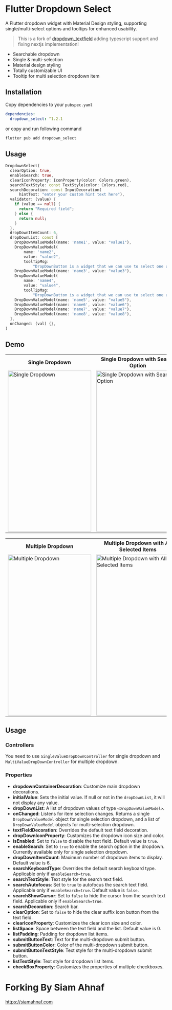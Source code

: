 # Flutter Dropdown Select

A Flutter dropdown widget with Material Design styling, supporting single/multi-select options and tooltips for enhanced usability.

> This is a fork of [dropdown_textfield](https://github.com/srtraj/dropdown_textfield) adding typescript support and fixing nextjs implementation!

- Searchable dropdown
- Single & multi-selection
- Material design styling
- Totally customizable UI
- Tooltip for multi selection dropdown item

## Installation
Copy dependencies to your `pubspec.yaml`

```yaml
dependencies:
  dropdown_select: ^1.2.1
```

or copy and run following command

```bash
flutter pub add dropdown_select
```

## Usage

```dart
DropdownSelect(
  clearOption: true,
  enableSearch: true,
  clearIconProperty: IconProperty(color: Colors.green),
  searchTextStyle: const TextStyle(color: Colors.red),
  searchDecoration: const InputDecoration(
      hintText: "enter your custom hint text here"),
  validator: (value) {
    if (value == null) {
      return "Required field";
    } else {
      return null;
    }
  },
  dropDownItemCount: 6,
  dropDownList: const [
    DropDownValueModel(name: 'name1', value: "value1"),
    DropDownValueModel(
        name: 'name2',
        value: "value2",
        toolTipMsg:
            "DropDownButton is a widget that we can use to select one unique value from a set of values"),
    DropDownValueModel(name: 'name3', value: "value3"),
    DropDownValueModel(
        name: 'name4',
        value: "value4",
        toolTipMsg:
            "DropDownButton is a widget that we can use to select one unique value from a set of values"),
    DropDownValueModel(name: 'name5', value: "value5"),
    DropDownValueModel(name: 'name6', value: "value6"),
    DropDownValueModel(name: 'name7', value: "value7"),
    DropDownValueModel(name: 'name8', value: "value8"),
  ],
  onChanged: (val) {},
)
```

## Demo

<table>
  <tr>
    <th>Single Dropdown</th>
    <th>Single Dropdown with Search Option</th>
    <th>Single Dropdown with Clear Option</th>
  </tr>
  <tr>
    <td><img src="https://github.com/srtraj/dropdown_textfield/raw/development/example/examples/single-dropdown.gif" alt="Single Dropdown" height="500" width="260"></td>
    <td><img src="https://github.com/srtraj/dropdown_textfield/raw/development/example/examples/single-dropdown-with-search-option.gif" alt="Single Dropdown with Search Option" height="500" width="260"></td>
    <td><img src="https://github.com/srtraj/dropdown_textfield/raw/development/example/examples/single-dropdown-with-clearOption.gif" alt="Single Dropdown with Clear Option" height="500" width="260"></td>
  </tr>
</table>

<table>
  <tr>
    <th>Multiple Dropdown</th>
    <th>Multiple Dropdown with All Selected Items</th>
  </tr>
  <tr>
    <td><img src="https://github.com/srtraj/dropdown_textfield/raw/development/example/examples/multiselection-dropdown.gif" alt="Multiple Dropdown" height="500" width="260"></td>
    <td><img src="https://github.com/srtraj/dropdown_textfield/raw/development/example/examples/multiselection-with-all-selected-items.gif" alt="Multiple Dropdown with All Selected Items" height="500" width="260"></td>
  </tr>
</table>

## Usage

### Controllers
You need to use `SingleValueDropDownController` for single dropdown and `MultiValueDropDownController` for multiple dropdown.

### Properties
- **dropdownContainerDecoration**: Customize main dropdown decorations.
- **initialValue**: Sets the initial value. If null or not in the `dropDownList`, it will not display any value.
- **dropDownList**: A list of dropdown values of type `<DropDownValueModel>`.
- **onChanged**: Listens for item selection changes. Returns a single `DropDownValueModel` object for single selection dropdown, and a list of `DropDownValueModel` objects for multi-selection dropdown.
- **textFieldDecoration**: Overrides the default text field decoration.
- **dropDownIconProperty**: Customizes the dropdown icon size and color.
- **isEnabled**: Set to `false` to disable the text field. Default value is `true`.
- **enableSearch**: Set to `true` to enable the search option in the dropdown. Currently available only for single selection dropdown.
- **dropDownItemCount**: Maximum number of dropdown items to display. Default value is 6.
- **searchKeyboardType**: Overrides the default search keyboard type. Applicable only if `enableSearch=true`.
- **searchTextStyle**: Text style for the search text field.
- **searchAutofocus**: Set to `true` to autofocus the search text field. Applicable only if `enableSearch=true`. Default value is `false`.
- **searchShowCursor**: Set to `false` to hide the cursor from the search text field. Applicable only if `enableSearch=true`.
- **searchDecoration**: Search bar.
- **clearOption**: Set to `false` to hide the clear suffix icon button from the text field.
- **clearIconProperty**: Customizes the clear icon size and color.
- **listSpace**: Space between the text field and the list. Default value is 0.
- **listPadding**: Padding for dropdown list items.
- **submitButtonText**: Text for the multi-dropdown submit button.
- **submitButtonColor**: Color of the multi-dropdown submit button.
- **submitButtonTextStyle**: Text style for the multi-dropdown submit button.
- **listTextStyle**: Text style for dropdown list items.
- **checkBoxProperty**: Customizes the properties of multiple checkboxes.

# Forking By Siam Ahnaf
https://siamahnaf.com